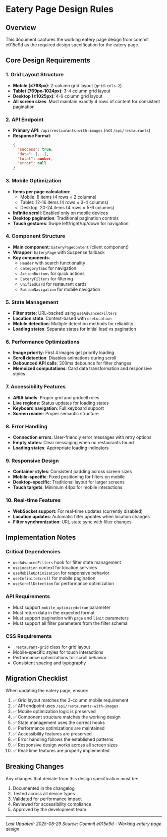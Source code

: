 # Eatery Page Design Rules

## Overview
This document captures the working eatery page design from commit e015e9d as the required design specification for the eatery page.

## Core Design Requirements

### 1. Grid Layout Structure
- **Mobile (≤768px)**: 2-column grid layout (`grid-cols-2`)
- **Tablet (769px-1024px)**: 3-4 column grid layout
- **Desktop (≥1025px)**: 4-6 column grid layout
- **All screen sizes**: Must maintain exactly 4 rows of content for consistent pagination

### 2. API Endpoint
- **Primary API**: `/api/restaurants-with-images` (not `/api/restaurants`)
- **Response Format**: 
  ```json
  {
    "success": true,
    "data": [...],
    "total": number,
    "error": null
  }
  ```

### 3. Mobile Optimization
- **Items per page calculation**: 
  - Mobile: 8 items (4 rows × 2 columns)
  - Tablet: 12-16 items (4 rows × 3-4 columns)
  - Desktop: 20-24 items (4 rows × 5-6 columns)
- **Infinite scroll**: Enabled only on mobile devices
- **Desktop pagination**: Traditional pagination controls
- **Touch gestures**: Swipe left/right/up/down for navigation

### 4. Component Structure
- **Main component**: `EateryPageContent` (client component)
- **Wrapper**: `EateryPage` with Suspense fallback
- **Key components**:
  - `Header` with search functionality
  - `CategoryTabs` for navigation
  - `ActionButtons` for quick actions
  - `EateryFilters` for filtering
  - `UnifiedCard` for restaurant cards
  - `BottomNavigation` for mobile navigation

### 5. State Management
- **Filter state**: URL-backed using `useAdvancedFilters`
- **Location state**: Context-based with `useLocation`
- **Mobile detection**: Multiple detection methods for reliability
- **Loading states**: Separate states for initial load vs pagination

### 6. Performance Optimizations
- **Image priority**: First 4 images get priority loading
- **Scroll detection**: Disables animations during scroll
- **Debounced API calls**: 300ms debounce for filter changes
- **Memoized computations**: Card data transformation and responsive styles

### 7. Accessibility Features
- **ARIA labels**: Proper grid and gridcell roles
- **Live regions**: Status updates for loading states
- **Keyboard navigation**: Full keyboard support
- **Screen reader**: Proper semantic structure

### 8. Error Handling
- **Connection errors**: User-friendly error messages with retry options
- **Empty states**: Clear messaging when no restaurants found
- **Loading states**: Appropriate loading indicators

### 9. Responsive Design
- **Container styles**: Consistent padding across screen sizes
- **Mobile-specific**: Fixed positioning for filters on mobile
- **Desktop-specific**: Traditional layout for larger screens
- **Touch targets**: Minimum 44px for mobile interactions

### 10. Real-time Features
- **WebSocket support**: For real-time updates (currently disabled)
- **Location updates**: Automatic filter updates when location changes
- **Filter synchronization**: URL state sync with filter changes

## Implementation Notes

### Critical Dependencies
- `useAdvancedFilters` hook for filter state management
- `useLocation` context for location services
- `useMobileOptimization` for responsive behavior
- `useInfiniteScroll` for mobile pagination
- `useScrollDetection` for performance optimization

### API Requirements
- Must support `mobile_optimized=true` parameter
- Must return data in the expected format
- Must support pagination with `page` and `limit` parameters
- Must support all filter parameters from the filter schema

### CSS Requirements
- `.restaurant-grid` class for grid layout
- Mobile-specific styles for touch interactions
- Performance optimizations for scroll behavior
- Consistent spacing and typography

## Migration Checklist
When updating the eatery page, ensure:
1. ✅ Grid layout matches the 2-column mobile requirement
2. ✅ API endpoint uses `/api/restaurants-with-images`
3. ✅ Mobile optimization logic is preserved
4. ✅ Component structure matches the working design
5. ✅ State management uses the correct hooks
6. ✅ Performance optimizations are maintained
7. ✅ Accessibility features are preserved
8. ✅ Error handling follows the established patterns
9. ✅ Responsive design works across all screen sizes
10. ✅ Real-time features are properly implemented

## Breaking Changes
Any changes that deviate from this design specification must be:
1. Documented in the changelog
2. Tested across all device types
3. Validated for performance impact
4. Reviewed for accessibility compliance
5. Approved by the development team

---
*Last Updated: 2025-08-29*
*Source: Commit e015e9d - Working eatery page design*
